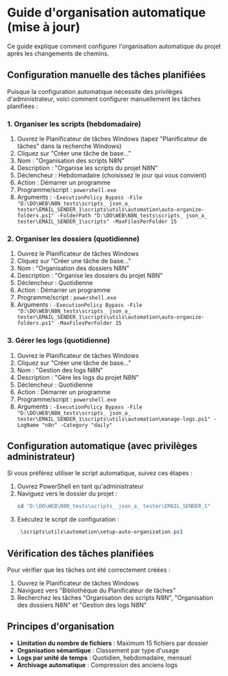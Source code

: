 # Guide d'organisation automatique (mise à jour)

Ce guide explique comment configurer l'organisation automatique du projet après les changements de chemins.

## Configuration manuelle des tâches planifiées

Puisque la configuration automatique nécessite des privilèges d'administrateur, voici comment configurer manuellement les tâches planifiées :

### 1. Organiser les scripts (hebdomadaire)

1. Ouvrez le Planificateur de tâches Windows (tapez "Planificateur de tâches" dans la recherche Windows)
2. Cliquez sur "Créer une tâche de base..."
3. Nom : "Organisation des scripts N8N"
4. Description : "Organise les scripts du projet N8N"
5. Déclencheur : Hebdomadaire (choisissez le jour qui vous convient)
6. Action : Démarrer un programme
7. Programme/script : `powershell.exe`
8. Arguments : `-ExecutionPolicy Bypass -File "D:\DO\WEB\N8N_tests\scripts_ json_a_ tester\EMAIL_SENDER_1\scripts\utils\automation\auto-organize-folders.ps1" -FolderPath "D:\DO\WEB\N8N_tests\scripts_ json_a_ tester\EMAIL_SENDER_1\scripts" -MaxFilesPerFolder 15`

### 2. Organiser les dossiers (quotidienne)

1. Ouvrez le Planificateur de tâches Windows
2. Cliquez sur "Créer une tâche de base..."
3. Nom : "Organisation des dossiers N8N"
4. Description : "Organise les dossiers du projet N8N"
5. Déclencheur : Quotidienne
6. Action : Démarrer un programme
7. Programme/script : `powershell.exe`
8. Arguments : `-ExecutionPolicy Bypass -File "D:\DO\WEB\N8N_tests\scripts_ json_a_ tester\EMAIL_SENDER_1\scripts\utils\automation\auto-organize-folders.ps1" -MaxFilesPerFolder 15`

### 3. Gérer les logs (quotidienne)

1. Ouvrez le Planificateur de tâches Windows
2. Cliquez sur "Créer une tâche de base..."
3. Nom : "Gestion des logs N8N"
4. Description : "Gère les logs du projet N8N"
5. Déclencheur : Quotidienne
6. Action : Démarrer un programme
7. Programme/script : `powershell.exe`
8. Arguments : `-ExecutionPolicy Bypass -File "D:\DO\WEB\N8N_tests\scripts_ json_a_ tester\EMAIL_SENDER_1\scripts\utils\automation\manage-logs.ps1" -LogName "n8n" -Category "daily"`

## Configuration automatique (avec privilèges administrateur)

Si vous préférez utiliser le script automatique, suivez ces étapes :

1. Ouvrez PowerShell en tant qu'administrateur
2. Naviguez vers le dossier du projet :
   ```powershell
   cd "D:\DO\WEB\N8N_tests\scripts_ json_a_ tester\EMAIL_SENDER_1"
   ```
3. Exécutez le script de configuration :
   ```powershell
   .\scripts\utils\automation\setup-auto-organization.ps1
   ```

## Vérification des tâches planifiées

Pour vérifier que les tâches ont été correctement créées :

1. Ouvrez le Planificateur de tâches Windows
2. Naviguez vers "Bibliothèque du Planificateur de tâches"
3. Recherchez les tâches "Organisation des scripts N8N", "Organisation des dossiers N8N" et "Gestion des logs N8N"

## Principes d'organisation

- **Limitation du nombre de fichiers** : Maximum 15 fichiers par dossier
- **Organisation sémantique** : Classement par type d'usage
- **Logs par unité de temps** : Quotidien, hebdomadaire, mensuel
- **Archivage automatique** : Compression des anciens logs

